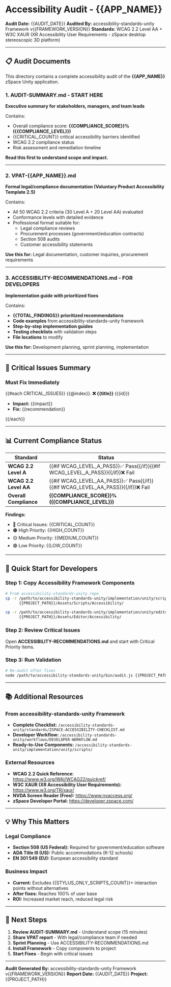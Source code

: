 # Accessibility Audit - {{APP_NAME}}

**Audit Date:** {{AUDIT_DATE}}
**Audited By:** accessibility-standards-unity Framework v{{FRAMEWORK_VERSION}}
**Standards:** WCAG 2.2 Level AA + W3C XAUR (XR Accessibility User Requirements - zSpace desktop stereoscopic 3D platform)

---

## 📋 Audit Documents

This directory contains a complete accessibility audit of the **{{APP_NAME}}** zSpace Unity application.

### 1. **AUDIT-SUMMARY.md** - START HERE
**Executive summary for stakeholders, managers, and team leads**

Contains:
- Overall compliance score: **{{COMPLIANCE_SCORE}}% ({{COMPLIANCE_LEVEL}})**
- {{CRITICAL_COUNT}} critical accessibility barriers identified
- WCAG 2.2 compliance status
- Risk assessment and remediation timeline

**Read this first to understand scope and impact.**

---

### 2. **VPAT-{{APP_NAME}}.md**
**Formal legal/compliance documentation (Voluntary Product Accessibility Template 2.5)**

Contains:
- All 50 WCAG 2.2 criteria (30 Level A + 20 Level AA) evaluated
- Conformance levels with detailed evidence
- Professional format suitable for:
  - Legal compliance reviews
  - Procurement processes (government/education contracts)
  - Section 508 audits
  - Customer accessibility statements

**Use this for:** Legal documentation, customer inquiries, procurement requirements

---

### 3. **ACCESSIBILITY-RECOMMENDATIONS.md** - FOR DEVELOPERS
**Implementation guide with prioritized fixes**

Contains:
- **{{TOTAL_FINDINGS}} prioritized recommendations**
- **Code examples** from accessibility-standards-unity framework
- **Step-by-step implementation guides**
- **Testing checklists** with validation steps
- **File locations** to modify

**Use this for:** Development planning, sprint planning, implementation

---

## 🚨 Critical Issues Summary

### Must Fix Immediately

{{#each CRITICAL_ISSUES}}
{{@index}}. **❌ {{title}}** ({{id}})
   - **Impact:** {{impact}}
   - **Fix:** {{recommendation}}

{{/each}}

---

## 📊 Current Compliance Status

| Standard | Status |
|----------|--------|
| **WCAG 2.2 Level A** | {{#if WCAG_LEVEL_A_PASS}}✅ Pass{{/if}}{{#if WCAG_LEVEL_A_PASS}}{{/if}}❌ Fail |
| **WCAG 2.2 Level AA** | {{#if WCAG_LEVEL_AA_PASS}}✅ Pass{{/if}}{{#if WCAG_LEVEL_AA_PASS}}{{/if}}❌ Fail |
| **Overall Compliance** | **{{COMPLIANCE_SCORE}}% ({{COMPLIANCE_LEVEL}})** |

**Findings:**
- 🔴 Critical Issues: {{CRITICAL_COUNT}}
- 🟠 High Priority: {{HIGH_COUNT}}
- 🟡 Medium Priority: {{MEDIUM_COUNT}}
- 🟢 Low Priority: {{LOW_COUNT}}

---

## 🚀 Quick Start for Developers

### Step 1: Copy Accessibility Framework Components
```bash
# From accessibility-standards-unity repo
cp -r /path/to/accessibility-standards-unity/implementation/unity/scripts/* \
      {{PROJECT_PATH}}/Assets/Scripts/Accessibility/

cp -r /path/to/accessibility-standards-unity/implementation/unity/editor/* \
      {{PROJECT_PATH}}/Assets/Editor/Accessibility/
```

### Step 2: Review Critical Issues
Open **ACCESSIBILITY-RECOMMENDATIONS.md** and start with Critical Priority items.

### Step 3: Run Validation
```bash
# Re-audit after fixes
node /path/to/accessibility-standards-unity/bin/audit.js {{PROJECT_PATH}}
```

---

## 📚 Additional Resources

### From accessibility-standards-unity Framework
- **Complete Checklist:** `/accessibility-standards-unity/standards/ZSPACE-ACCESSIBILITY-CHECKLIST.md`
- **Developer Workflow:** `/accessibility-standards-unity/workflows/DEVELOPER-WORKFLOW.md`
- **Ready-to-Use Components:** `/accessibility-standards-unity/implementation/unity/scripts/`

### External Resources
- **WCAG 2.2 Quick Reference:** https://www.w3.org/WAI/WCAG22/quickref/
- **W3C XAUR (XR Accessibility User Requirements):** https://www.w3.org/TR/xaur/
- **NVDA Screen Reader (Free):** https://www.nvaccess.org/
- **zSpace Developer Portal:** https://developer.zspace.com/

---

## 💡 Why This Matters

### Legal Compliance
- **Section 508 (US Federal):** Required for government/education software
- **ADA Title III (US):** Public accommodations (K-12 schools)
- **EN 301 549 (EU):** European accessibility standard

### Business Impact
- **Current:** Excludes {{STYLUS_ONLY_SCRIPTS_COUNT}}+ interaction points without alternatives
- **After fixes:** Reaches 100% of user base
- **ROI:** Increased market reach, reduced legal risk

---

## 🎯 Next Steps

1. **Review AUDIT-SUMMARY.md** - Understand scope (15 minutes)
2. **Share VPAT report** - With legal/compliance team if needed
3. **Sprint Planning** - Use ACCESSIBILITY-RECOMMENDATIONS.md
4. **Install Framework** - Copy components to project
5. **Start Fixes** - Begin with critical issues

---

**Audit Generated By:** accessibility-standards-unity Framework v{{FRAMEWORK_VERSION}}
**Report Date:** {{AUDIT_DATE}}
**Project:** {{PROJECT_PATH}}
